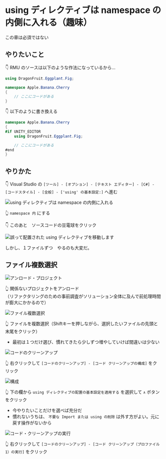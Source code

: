 # using ディレクティブは namespace の内側に入れる（趣味）

この章は必須ではない  

## やりたいこと

👇 RMU のソースは以下のような作法になっているから...  

```cs
using DragonFruit.Eggplant.Fig;

namespace Apple.Banana.Cherry
{
    // ここにコードがある
}
```

👇 以下のように書き換える  

```cs
namespace Apple.Banana.Cherry
{
#if UNITY_EDITOR
    using DragonFruit.Eggplant.Fig;

    // ここにコードがある
#end
}
```

## やりかた

👇 Visual Studio の `[ツール] - [オプション] - [テキスト エディター] - [C#] - [コードスタイル] - [全般] - ['using' の基本設定:]` へ進む  

![using ディレクティブは namespace の内側に入れる](../img/202305/202305__rmu__21-1834--using-directive-o1o0.png)  

👆 `namespace 内` にする  

👇 このあと　ソースコードの豆電球をクリック  

![誤って配置された using ディレクティブを移動します](../img/202305/202305__rmu__21-1846--refactoring-using-directive-o1o0.png)  

しかし、１ファイルずつ　やるのも大変だ。  

## ファイル複数選択

![アンロード・プロジェクト](../img/202305/202305__rmu__21-1929--unload-project-o1o0.png)  

👆 関係ないプロジェクトをアンロード  
（リファクタリングのための事前調査がソリューション全体に及んで前処理時間が膨大にかかるので）

![ファイル複数選択](../img/202305/202305__rmu__21-1902--select-files-o1o0.png)  

👆 ファイルを複数選択（Shiftキーを押しながら、選択したいファイルの先頭と末尾をクリック）  

* 最初は１つだけ選び、慣れてきたら少しずつ増やしていけば間違いは少ない  

![コードのクリーンアップ](../img/202305/202305__rmu__21-1905--code-cleanup-o2o0.png)  

👆 右クリックして `[コードのクリーンアップ] - [コード クリーンアップの構成]` をクリック  

![構成](../img/202305/202305__rmu__21-1908--code-cleanup-using-directive-o2o0.png)  

👆 下の欄から `using ディレクティブの配置の基本設定を適用する` を選択して `∧` ボタンをクリック  

* 今やりたいことだけを選べば充分だ
* 慣れないうちは、 `不要な Import または using の削除` は外す方がよい。元に戻す操作がないから

![コード・クリーンアップの実行](../img/202305/202305__rmu__21-1911--do-code-cleanup-o1o0.png)  

👆 右クリックして `[コードのクリーンアップ] - [コード クリーンアップ（プロファイル 1）の実行]` をクリック  
